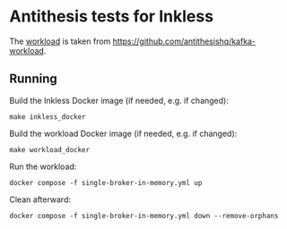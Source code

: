 # Antithesis tests for Inkless

The [workload](workload/) is taken from https://github.com/antithesishq/kafka-workload.

## Running

Build the Inkless Docker image (if needed, e.g. if changed):
```shell
make inkless_docker
```

Build the workload Docker image (if needed, e.g. if changed):
```shell
make workload_docker
```

Run the workload:
```shell
docker compose -f single-broker-in-memory.yml up
```

Clean afterward:
```shell
docker compose -f single-broker-in-memory.yml down --remove-orphans
```
